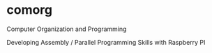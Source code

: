 # comorg

Computer Organization and Programming

Developing Assembly / Parallel Programming Skills with Raspberry PI
